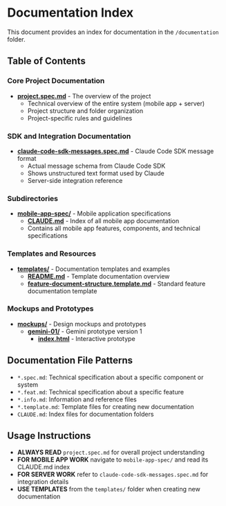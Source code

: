 # Documentation Index

This document provides an index for documentation in the `/documentation` folder.

## Table of Contents

### Core Project Documentation

- **[project.spec.md](./project.spec.md)** - The overview of the project
  - Technical overview of the entire system (mobile app + server)
  - Project structure and folder organization
  - Project-specific rules and guidelines

### SDK and Integration Documentation

- **[claude-code-sdk-messages.spec.md](./claude-code-sdk-messages.spec.md)** - Claude Code SDK message format
  - Actual message schema from Claude Code SDK
  - Shows unstructured text format used by Claude
  - Server-side integration reference

### Subdirectories

- **[mobile-app-spec/](./mobile-app-spec/)** - Mobile application specifications
  - **[CLAUDE.md](./mobile-app-spec/CLAUDE.md)** - Index of all mobile app documentation
  - Contains all mobile app features, components, and technical specifications

### Templates and Resources

- **[templates/](./templates/)** - Documentation templates and examples
  - **[README.md](./templates/README.md)** - Template documentation overview
  - **[feature-document-structure.template.md](./templates/feature-document-structure.template.md)** - Standard feature documentation template

### Mockups and Prototypes

- **[mockups/](./mockups/)** - Design mockups and prototypes
  - **[gemini-01/](./mockups/gemini-01/)** - Gemini prototype version 1
    - **[index.html](./mockups/gemini-01/index.html)** - Interactive prototype

## Documentation File Patterns

- `*.spec.md`: Technical specification about a specific component or system
- `*.feat.md`: Technical specification about a specific feature
- `*.info.md`: Information and reference files
- `*.template.md`: Template files for creating new documentation
- `CLAUDE.md`: Index files for documentation folders

## Usage Instructions

- **ALWAYS READ** `project.spec.md` for overall project understanding
- **FOR MOBILE APP WORK** navigate to `mobile-app-spec/` and read its CLAUDE.md index
- **FOR SERVER WORK** refer to `claude-code-sdk-messages.spec.md` for integration details
- **USE TEMPLATES** from the `templates/` folder when creating new documentation